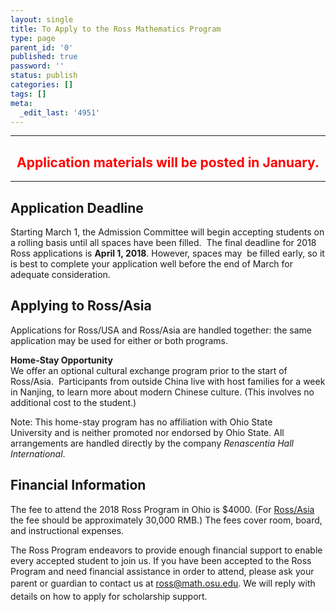 ```yaml
---
layout: single
title: To Apply to the Ross Mathematics Program
type: page
parent_id: '0'
published: true
password: ''
status: publish
categories: []
tags: []
meta:
  _edit_last: '4951'
---
```

<hr />
<h2 style="text-align: center;"><span style="color: #ff0000;">Application materials will be posted in January.</span></h2>
<hr />
<h2>Application Deadline</h2>
<p>Starting March 1, the Admission Committee will begin accepting students on a rolling basis until all spaces have been filled.  The final deadline for 2018 Ross applications is <strong>April 1, 2018</strong>. However, spaces may  be filled early, so it is best to complete your application well before the end of March for adequate consideration.</p>
<h2>Applying to Ross/Asia</h2>
<p>Applications for Ross/USA and Ross/Asia are handled together: the same application may be used for either or both programs.</p>
<p><strong>Home-Stay Opportunity</strong><br />
We offer an optional cultural exchange program prior to the start of Ross/Asia.  Participants from outside China live with host families for a week in Nanjing, to learn more about modern Chinese culture. (This involves no additional cost to the student.)</p>
<p>Note: This home-stay program has no affiliation with Ohio State University and is neither promoted nor endorsed by Ohio State. All arrangements are handled directly by the company <em>Renascentia Hall International</em>.</p>
<h2>Financial Information</h2>
<p>The fee to attend the 2018 Ross Program in Ohio is $4000. (For <a href="http://www.rossmathasia.org/luosi2/index.php?lang=en" target="_blank" rel="noopener">Ross/Asia</a> the fee should be approximately 30,000 RMB.) The fees cover room, board, and instructional expenses.</p>
<p>The Ross Program endeavors to provide enough financial support to enable every accepted student to join us. If you have been accepted to the Ross Program and need financial assistance in order to attend, please ask your parent or guardian to contact us at <span style="line-height: 1.5em;"><a href="mailto:ross@math.osu.edu">ross@math.osu.edu</a></span><span style="line-height: 1.5em;">. We will reply with details on how to apply for scholarship support.</span></p>
<p>&nbsp;</p>
<p>&nbsp;</p>
